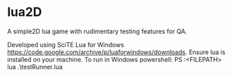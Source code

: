 # lua2D
A simple2D lua game with rudimentary testing features for QA.

Developed using SciTE Lua for Windows https://code.google.com/archive/p/luaforwindows/downloads.
Ensure lua is installed on your machine.
To run in Windows powershell: PS <DRIVE>:\<FILEPATH> lua .\testRunner.lua